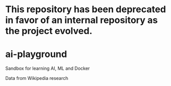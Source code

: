 # This repository has been deprecated in favor of an internal repository as the project evolved.

# ai-playground
Sandbox for learning AI, ML and Docker

Data from Wikipedia research
